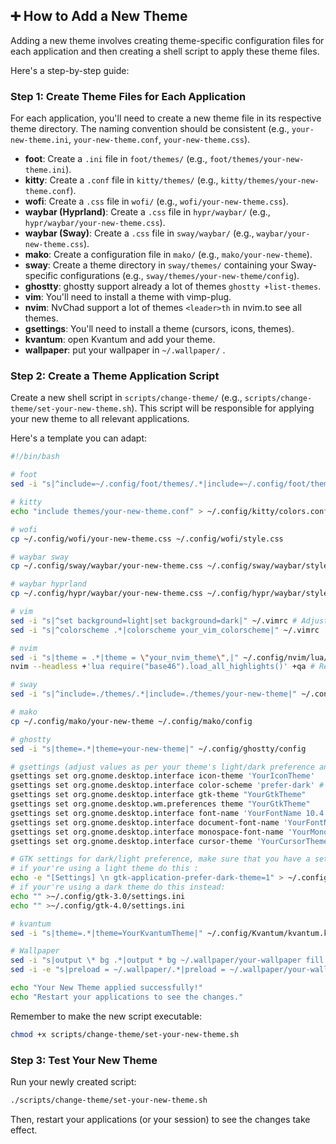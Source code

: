## ➕ How to Add a New Theme

Adding a new theme involves creating theme-specific configuration files for each application and then creating a shell script to apply these theme files.

Here's a step-by-step guide:

### Step 1: Create Theme Files for Each Application

For each application, you'll need to create a new theme file in its respective theme directory. The naming convention should be consistent (e.g., `your-new-theme.ini`, `your-new-theme.conf`, `your-new-theme.css`).

*   **foot**: Create a `.ini` file in `foot/themes/` (e.g., `foot/themes/your-new-theme.ini`).
*   **kitty**: Create a `.conf` file in `kitty/themes/` (e.g., `kitty/themes/your-new-theme.conf`).
*   **wofi**: Create a `.css` file in `wofi/` (e.g., `wofi/your-new-theme.css`).
*   **waybar (Hyprland)**: Create a `.css` file in `hypr/waybar/` (e.g., `hypr/waybar/your-new-theme.css`).
*   **waybar (Sway)**: Create a `.css` file in `sway/waybar/` (e.g., `waybar/your-new-theme.css`).
*   **mako**: Create a configuration file in `mako/` (e.g., `mako/your-new-theme`).
*   **sway**: Create a theme directory in `sway/themes/` containing your Sway-specific configurations (e.g., `sway/themes/your-new-theme/config`).
*   **ghostty**: ghostty support already a lot of themes `ghostty +list-themes`.
*   **vim**: You'll need to install a theme with vimp-plug.
*   **nvim**: NvChad support a lot of themes `<leader>th` in nvim.to see all themes.
*   **gsettings**: You'll need to install a theme (cursors, icons, themes).
*   **kvantum**: open Kvantum and add your theme. 
*   **wallpaper**: put your wallpaper in `~/.wallpaper/` .

### Step 2: Create a Theme Application Script

Create a new shell script in `scripts/change-theme/` (e.g., `scripts/change-theme/set-your-new-theme.sh`). This script will be responsible for applying your new theme to all relevant applications.

Here's a template you can adapt:

```bash
#!/bin/bash

# foot
sed -i "s|^include=~/.config/foot/themes/.*|include=~/.config/foot/themes/your-new-theme.ini|" ~/.config/foot/foot.ini

# kitty
echo "include themes/your-new-theme.conf" > ~/.config/kitty/colors.conf

# wofi
cp ~/.config/wofi/your-new-theme.css ~/.config/wofi/style.css

# waybar sway
cp ~/.config/sway/waybar/your-new-theme.css ~/.config/sway/waybar/style.css

# waybar hyprland
cp ~/.config/hypr/waybar/your-new-theme.css ~/.config/hypr/waybar/style.css

# vim
sed -i "s|^set background=light|set background=dark|" ~/.vimrc # Adjust 'dark' or 'light' as needed
sed -i "s|^colorscheme .*|colorscheme your_vim_colorscheme|" ~/.vimrc

# nvim
sed -i "s|theme = .*|theme = \"your_nvim_theme\",|" ~/.config/nvim/lua/chadrc.lua
nvim --headless +'lua require("base46").load_all_highlights()' +qa # Reload nvim theme

# sway
sed -i "s|^include=./themes/.*|include=./themes/your-new-theme|" ~/.config/sway/config

# mako
cp ~/.config/mako/your-new-theme ~/.config/mako/config

# ghostty
sed -i "s|theme=.*|theme=your-new-theme|" ~/.config/ghostty/config

# gsettings (adjust values as per your theme's light/dark preference and fonts)
gsettings set org.gnome.desktop.interface icon-theme 'YourIconTheme'
gsettings set org.gnome.desktop.interface color-scheme 'prefer-dark' # or 'prefer-light'
gsettings set org.gnome.desktop.interface gtk-theme "YourGtkTheme"
gsettings set org.gnome.desktop.wm.preferences theme "YourGtkTheme"
gsettings set org.gnome.desktop.interface font-name 'YourFontName 10.4'
gsettings set org.gnome.desktop.interface document-font-name 'YourFontName 10.4'
gsettings set org.gnome.desktop.interface monospace-font-name 'YourMonoFontName 10.4'
gsettings set org.gnome.desktop.interface cursor-theme 'YourCursorTheme'

# GTK settings for dark/light preference, make sure that you have a settings.ini file in your ~/.config/gtk-3.0/ and ~/.config/gtk-4.0/ folders
# if your're using a light theme do this :
echo -e "[Settings] \n gtk-application-prefer-dark-theme=1" > ~/.config/gtk-3.0/settings.ini  
# if your're using a dark theme do this instead:
echo "" >~/.config/gtk-3.0/settings.ini 
echo "" >~/.config/gtk-4.0/settings.ini

# kvantum
sed -i "s|theme=.*|theme=YourKvantumTheme|" ~/.config/Kvantum/kvantum.kvconfig

# Wallpaper
sed -i "s|output \* bg .*|output * bg ~/.wallpaper/your-wallpaper fill|" ~/.config/sway/config
sed -i -e "s|preload = ~/.wallpaper/.*|preload = ~/.wallpaper/your-wallpaper|" -e "s|wallpaper = ,~/.wallpaper/.*|wallpaper = ,~/.wallpaper/your-wallpaper|" ~/.config/hypr/hyprpaper.conf

echo "Your New Theme applied successfully!"
echo "Restart your applications to see the changes."
```

Remember to make the new script executable:

```bash
chmod +x scripts/change-theme/set-your-new-theme.sh
```

### Step 3: Test Your New Theme

Run your newly created script:

```bash
./scripts/change-theme/set-your-new-theme.sh
```

Then, restart your applications (or your session) to see the changes take effect.
